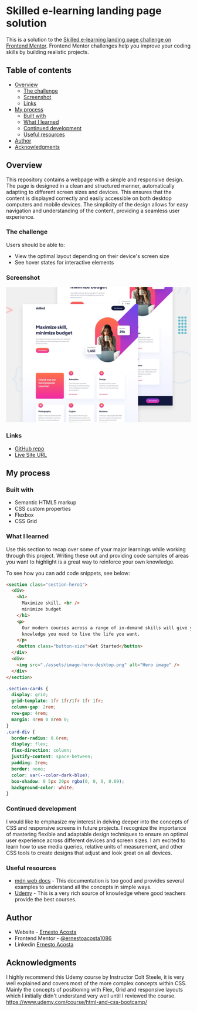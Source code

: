 # Skilled e-learning landing page solution

This is a solution to the [Skilled e-learning landing page challenge on Frontend Mentor](https://www.frontendmentor.io/challenges/skilled-elearning-landing-page-S1ObDrZ8q). Frontend Mentor challenges help you improve your coding skills by building realistic projects.

## Table of contents

- [Overview](#overview)
  - [The challenge](#the-challenge)
  - [Screenshot](#screenshot)
  - [Links](#links)
- [My process](#my-process)
  - [Built with](#built-with)
  - [What I learned](#what-i-learned)
  - [Continued development](#continued-development)
  - [Useful resources](#useful-resources)
- [Author](#author)
- [Acknowledgments](#acknowledgments)

## Overview

This repository contains a webpage with a simple and responsive design. The page is designed in a clean and structured manner, automatically adapting to different screen sizes and devices. This ensures that the content is displayed correctly and easily accessible on both desktop computers and mobile devices. The simplicity of the design allows for easy navigation and understanding of the content, providing a seamless user experience.

### The challenge

Users should be able to:

- View the optimal layout depending on their device's screen size
- See hover states for interactive elements

### Screenshot

![](./preview.jpg)

### Links

- [GitHub repo](https://github.com/ernestoacosta1086/skilled-elearning-landing-page)
- [Live Site URL](https://jocular-churros-08ff76.netlify.app)

## My process

### Built with

- Semantic HTML5 markup
- CSS custom properties
- Flexbox
- CSS Grid

### What I learned

Use this section to recap over some of your major learnings while working through this project. Writing these out and providing code samples of areas you want to highlight is a great way to reinforce your own knowledge.

To see how you can add code snippets, see below:

```html
<section class="section-hero1">
  <div>
    <h1>
      Maximize skill, <br />
      minimize budget
    </h1>
    <p>
      Our modern courses across a range of in-demand skills will give you the
      knowledge you need to live the life you want.
    </p>
    <button class="button-size">Get Started</button>
  </div>
  <div>
    <img src="./assets/image-hero-desktop.png" alt="Hero image" />
  </div>
</section>
```

```css
.section-cards {
  display: grid;
  grid-template: 1fr 1fr/1fr 1fr 1fr;
  column-gap: 2rem;
  row-gap: 4rem;
  margin: 4rem 0 8rem 0;
}
.card-div {
  border-radius: 0.6rem;
  display: flex;
  flex-direction: column;
  justify-content: space-between;
  padding: 2rem;
  border: none;
  color: var(--color-dark-blue);
  box-shadow: 0 5px 20px rgba(0, 0, 0, 0.09);
  background-color: white;
}
```

### Continued development

I would like to emphasize my interest in delving deeper into the concepts of CSS and responsive screens in future projects. I recognize the importance of mastering flexible and adaptable design techniques to ensure an optimal user experience across different devices and screen sizes. I am excited to learn how to use media queries, relative units of measurement, and other CSS tools to create designs that adjust and look great on all devices.

### Useful resources

- [mdn web docs](https://developer.mozilla.org/en-US/docs/Learn/CSS) - This documentation is too good and provides several examples to understand all the concepts in simple ways.
- [Udemy](https://www.udemy.com) - This is a very rich source of knowledge where good teachers provide the best courses.

## Author

- Website - [Ernesto Acosta](https://www.frontendmentor.io/profile/ernestoacosta1086)
- Frontend Mentor - [@ernestoacosta1086](https://www.frontendmentor.io/profile/ernestoacosta1086)
- Linkedin [Ernesto Acosta](https://www.linkedin.com/in/ernesto-a-labrada/)

## Acknowledgments

I highly recommend this Udemy course by Instructor Colt Steele, it is very well explained and covers most of the more complex concepts within CSS. Mainly the concepts of positioning with Flex, Grid and responsive layouts which I initially didn't understand very well until I reviewed the course. https://www.udemy.com/course/html-and-css-bootcamp/

